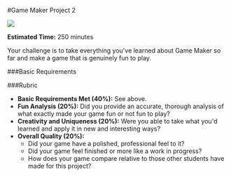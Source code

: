 #Game Maker Project 2

![](http://christensenacademy.org/modules/beginning-game-maker/challenges/project-2.png)

**Estimated Time:** 250 minutes

Your challenge is to take everything you've learned about Game Maker so far and make a game that is genuinely fun to play.

###Basic Requirements

###Rubric

* **Basic Requirements Met (40%):** See above.
* **Fun Analysis (20%):** Did you provide an accurate, thorough analysis of what exactly made your game fun or not fun to play?
* **Creativity and Uniqueness (20%):** Were you able to take what you'd learned and apply it in new and interesting ways?
* **Overall Quality (20%):**
  * Did your game have a polished, professional feel to it?
  * Did your game feel finished or more like a work in progress?
  * How does your game compare relative to those other students have made for this project?
